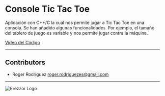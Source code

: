 # Console Tic Tac Toe
Aplicación con C++/C la cual nos permite jugar a Tic Tac Toe en una consola. Se han añadido algunas funcionalidades. Por ejemplo, el tamaño del tablero de juego es variable y nos permite jugar contra la máquina. 

[Vídeo del Código](https://www.youtube.com/)

---

## Contributors
- Roger Rodriguez <roger.rodriguezes@gmail.com>

---
![ Erezzor Logo ](https://i.imgur.com/SWTy20r.png)
